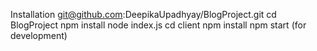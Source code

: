 Installation
git@github.com:DeepikaUpadhyay/BlogProject.git
cd BlogProject
npm install
node index.js
cd client
npm install
npm start (for development)